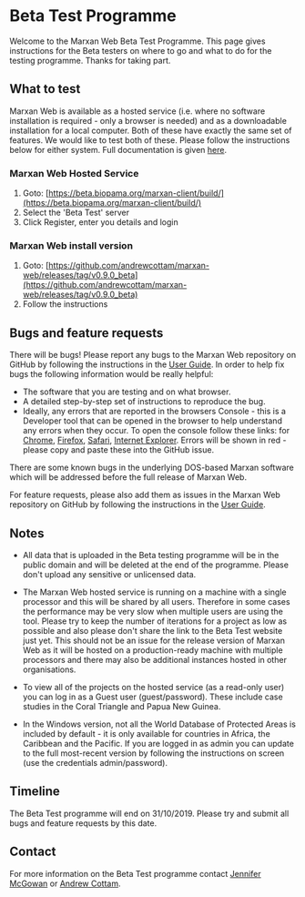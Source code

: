 # Beta Test Programme
Welcome to the Marxan Web Beta Test Programme. This page gives instructions for the Beta testers on where to go and what to do for the testing programme. Thanks for taking part.

## What to test
Marxan Web is available as a hosted service (i.e. where no software installation is required - only a browser is needed) and as a downloadable installation for a local computer. Both of these have exactly the same set of features. We would like to test both of these. Please follow the instructions below for either system. Full documentation is given [here](/index.html.md).  

### Marxan Web Hosted Service
1. Goto: [https://beta.biopama.org/marxan-client/build/](https://beta.biopama.org/marxan-client/build/)
1. Select the 'Beta Test' server
1. Click Register, enter you details and login  

### Marxan Web install version
1. Goto: [https://github.com/andrewcottam/marxan-web/releases/tag/v0.9.0_beta](https://github.com/andrewcottam/marxan-web/releases/tag/v0.9.0_beta)
1. Follow the instructions  

## Bugs and feature requests
There will be bugs! Please report any bugs to the Marxan Web repository on GitHub by following the instructions in the [User Guide](https://andrewcottam.github.io/marxan-web/documentation/docs_user.html#providing-feedback). In order to help fix bugs the following information would be really helpful:

- The software that you are testing and on what browser.  
- A detailed step-by-step set of instructions to reproduce the bug.  
- Ideally, any errors that are reported in the browsers Console - this is a Developer tool that can be opened in the browser to help understand any errors when they occur. To open the console follow these links: for [Chrome](https://developers.google.com/web/tools/chrome-devtools/open#chrome), [Firefox](https://developer.mozilla.org/en-US/docs/Tools/Web_Console/Opening_the_Web_Console), [Safari](https://support.apple.com/en-gb/guide/safari/sfri20948/mac), [Internet Explorer](https://msdn.microsoft.com/en-us/data/gg589530(v=vs.71)). Errors will be shown in red - please copy and paste these into the GitHub issue.  

There are some known bugs in the underlying DOS-based Marxan software which will be addressed before the full release of Marxan Web.  

For feature requests, please also add them as issues in the Marxan Web repository on GitHub by following the instructions in the [User Guide](https://andrewcottam.github.io/marxan-web/documentation/docs_user.html#providing-feedback).

## Notes 
- All data that is uploaded in the Beta testing programme will be in the public domain and will be deleted at the end of the programme. Please don't upload any sensitive or unlicensed data.  

- The Marxan Web hosted service is running on a machine with a single processor and this will be shared by all users. Therefore in some cases the performance may be very slow when multiple users are using the tool. Please try to keep the number of iterations for a project as low as possible and also please don't share the link to the Beta Test website just yet. This should not be an issue for the release version of Marxan Web as it will be hosted on a production-ready machine with multiple processors and there may also be additional instances hosted in other organisations.  

- To view all of the projects on the hosted service (as a read-only user) you can log in as a Guest user (guest/password). These include case studies in the Coral Triangle and Papua New Guinea.  

- In the Windows version, not all the World Database of Protected Areas is included by default - it is only available for countries in Africa, the Caribbean and the Pacific. If you are logged in as admin you can update to the full most-recent version by following the instructions on screen (use the credentials admin/password).    

## Timeline
The Beta Test programme will end on 31/10/2019. Please try and submit all bugs and feature requests by this date.  

## Contact  
For more information on the Beta Test programme contact [Jennifer McGowan](mailto:j.mcgowan@uq.edu.au) or [Andrew Cottam](mailto:andrew.cottam@ec.europa.eu).
